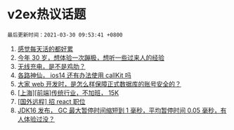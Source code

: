 # v2ex热议话题

`最后更新时间：2021-03-30 09:53:41 +0800`

1. [感觉每天活的都好累](https://www.v2ex.com/t/766048)
1. [今年 30 岁，想体验一次蹦极，想听一些过来人的经验](https://www.v2ex.com/t/766085)
1. [无线充电，是不是鸡肋？](https://www.v2ex.com/t/766163)
1. [各路神仙， ios14 还有办法使用 callKit 吗](https://www.v2ex.com/t/766054)
1. [大家 web 开发时，是怎么样保障正式数据库的账号安全的？](https://www.v2ex.com/t/766088)
1. [[上海][前端]传统行业，不加班， 15K](https://www.v2ex.com/t/766118)
1. [[国外远程] 招 react 职位](https://www.v2ex.com/t/766089)
1. [JDK16 发布， GC 最大暂停时间缩短到 1 毫秒，平均暂停时间 0.05 毫秒，有人体验过没？](https://www.v2ex.com/t/766035)

